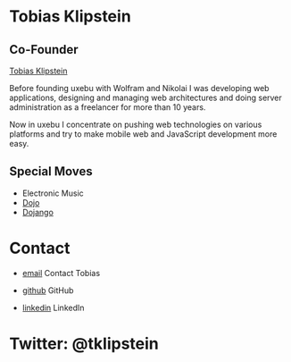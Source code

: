 Tobias Klipstein
================

Co-Founder
----------

[Tobias Klipstein](/media/img/team/klipstein.jpg)

Before founding uxebu with Wolfram and Nikolai I was developing web applications, designing and managing web architectures and doing server administration as a freelancer for more than 10 years.

Now in uxebu I concentrate on pushing web technologies on various platforms and try to make mobile web and JavaScript development more easy.

Special Moves
-------------

* Electronic Music
* [Dojo](http://dojotoolkit.org)
* [Dojango](http://code.google.com/p/dojango/)

Contact
=======

* [email](/#contact)
  Contact Tobias

* [github](http://github.com/klipstein)
  GitHub

* [linkedin](http://de.linkedin.com/pub/tobias-von-klipstein/8/8b8/524)
  LinkedIn

Twitter: @tklipstein
====================
